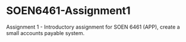 # SOEN6461-Assignment1
Assignment 1 - Introductory assignment for SOEN 6461 (APP), create a small accounts payable system.
